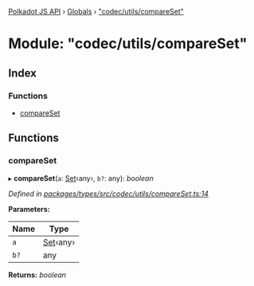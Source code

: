 [Polkadot JS API](../README.md) › [Globals](../globals.md) › ["codec/utils/compareSet"](_codec_utils_compareset_.md)

# Module: "codec/utils/compareSet"

## Index

### Functions

* [compareSet](_codec_utils_compareset_.md#compareset)

## Functions

###  compareSet

▸ **compareSet**(`a`: [Set](../classes/_codec_btreeset_.btreeset.md#static-set)‹any›, `b?`: any): *boolean*

*Defined in [packages/types/src/codec/utils/compareSet.ts:14](https://github.com/polkadot-js/api/blob/58de0b8b9c/packages/types/src/codec/utils/compareSet.ts#L14)*

**Parameters:**

Name | Type |
------ | ------ |
`a` | [Set](../classes/_codec_btreeset_.btreeset.md#static-set)‹any› |
`b?` | any |

**Returns:** *boolean*
